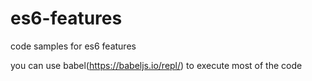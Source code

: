 # es6-features

code samples for es6 features

you can use babel(https://babeljs.io/repl/) to execute most of the code 
